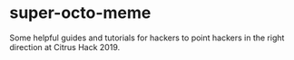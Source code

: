 # super-octo-meme
Some helpful guides and tutorials for hackers to point hackers in the right direction at Citrus Hack 2019.
